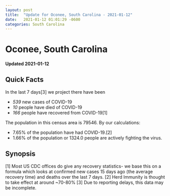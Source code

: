```yaml
---
layout: post
title:  "Update for Oconee, South Carolina - 2021-01-12"
date:   2021-01-12 01:01:29 -0600
categories: South Carolina
---
```


# Oconee, South Carolina
#### Updated 2021-01-12

## Quick Facts

In the last 7 days[3] we project there have been
- *539* new cases of COVID-19
- *10* people have died of COVID-19
- *166* people have recovered from COVID-19[1]

The population in this census area is 79546. By our calculations:
- 7.65% of the population have had COVID-19.[2]
- 1.66% of the population or 1324.0 people are actively fighting the virus.

## Synopsis




[1] Most US CDC offices do give any recovery statistics- we base this on a formula which looks at confirmed new cases
15 days ago (the average recovery time) and deaths over the last 7 days.
[2] Herd Immunity is thought to take effect at around ~70-80%
[3] Due to reporting delays, this data may be incomplete. 
    